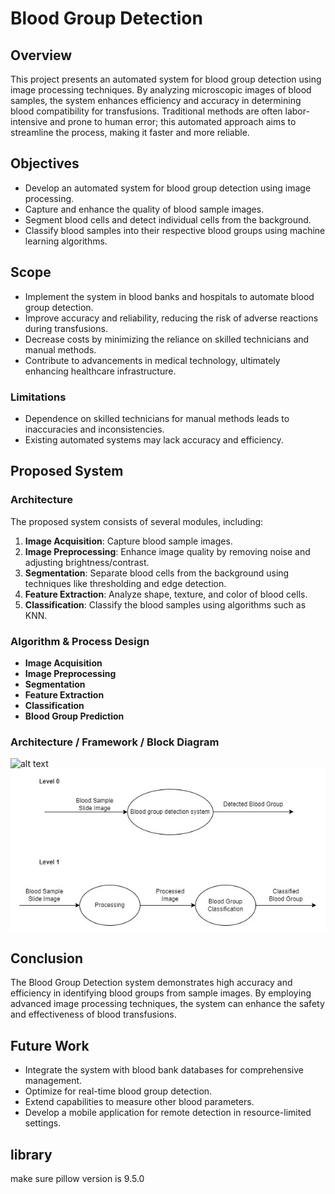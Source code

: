 # Blood Group Detection

## Overview
This project presents an automated system for blood group detection using image processing techniques. By analyzing microscopic images of blood samples, the system enhances efficiency and accuracy in determining blood compatibility for transfusions. Traditional methods are often labor-intensive and prone to human error; this automated approach aims to streamline the process, making it faster and more reliable.

## Objectives
- Develop an automated system for blood group detection using image processing.
- Capture and enhance the quality of blood sample images.
- Segment blood cells and detect individual cells from the background.
- Classify blood samples into their respective blood groups using machine learning algorithms.

## Scope
- Implement the system in blood banks and hospitals to automate blood group detection.
- Improve accuracy and reliability, reducing the risk of adverse reactions during transfusions.
- Decrease costs by minimizing the reliance on skilled technicians and manual methods.
- Contribute to advancements in medical technology, ultimately enhancing healthcare infrastructure.



### Limitations
- Dependence on skilled technicians for manual methods leads to inaccuracies and inconsistencies.
- Existing automated systems may lack accuracy and efficiency.

## Proposed System
### Architecture
The proposed system consists of several modules, including:
1. **Image Acquisition**: Capture blood sample images.
2. **Image Preprocessing**: Enhance image quality by removing noise and adjusting brightness/contrast.
3. **Segmentation**: Separate blood cells from the background using techniques like thresholding and edge detection.
4. **Feature Extraction**: Analyze shape, texture, and color of blood cells.
5. **Classification**: Classify the blood samples using algorithms such as KNN.

### Algorithm & Process Design
- **Image Acquisition**
- **Image Preprocessing**
- **Segmentation**
- **Feature Extraction**
- **Classification**
- **Blood Group Prediction**

### Architecture / Framework / Block Diagram

![alt text](https://github.com/[username]/[reponame]/blob/[branch]/image.jpg?raw=true)
![alt text](https://github.com/HardikNickam/blood_group-detecton/blob/main/images/img2.jpg?raw=true)


## Conclusion
The Blood Group Detection system demonstrates high accuracy and efficiency in identifying blood groups from sample images. By employing advanced image processing techniques, the system can enhance the safety and effectiveness of blood transfusions.

## Future Work
- Integrate the system with blood bank databases for comprehensive management.
- Optimize for real-time blood group detection.
- Extend capabilities to measure other blood parameters.
- Develop a mobile application for remote detection in resource-limited settings.

## library



make sure pillow version is 9.5.0
